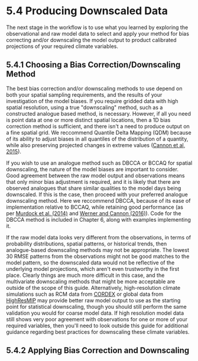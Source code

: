 # 5.4 Producing Downscaled Data

The next stage in the workflow is to use what you learned by exploring the observational and raw model data to select and apply your method for bias correcting and/or downscaling the model output to product calibrated projections of your required climate variables.

## 5.4.1 Choosing a Bias Correction/Downscaling Method

The best bias correction and/or downscaling methods to use depend on both your spatial sampling requirements, and the results of your investigation of the model biases. If you require gridded data with high spatial resolution, using a true "downscaling" method, such as a constructed analogue based method, is necessary. However, if all you need is point data at one or more distinct spatial locations, then a 1D bias correction method is sufficient, and there isn't a need to produce output on a fine spatial grid. We reccommend Quantile Delta Mapping (QDM) because of its ability to adjust biases in all quantiles of the distribution of a quantity, while also preserving projected changes in extreme values ([Cannon et al, 2015](https://doi.org/10.1175/JCLI-D-14-00754.1)).

If you wish to use an analogue method such as DBCCA or BCCAQ for spatial downscaling, the nature of the model biases are important to consider. Good agreement between the raw model output and observations means that only minor bias adjustment is required, and it is likely that there are observed analogues that share similar qualities to the model days being downscaled. If this is the case, then proceed with your preferred analogue downscaling method. Here we reccommend DBCCA, because of its ease of implementation relative to BCCAQ, while retaining good performance (as per [Murdock et al. (2014)](https://www.pacificclimate.org/sites/default/files/publications/PCIC_EC_downscaling_report_2014.pdf) and  [Werner and Cannon (2016)](https://doi.org/10.5194/hess-20-1483-2016)). Code for the DBCCA method is included in Chapter 6, along with examples implementing it.

If the raw model data looks very different from the observations, in terms of probability distributions, spatial patterns, or historical trends, then analogue-based downscaling methods may not be appropriate. The lowest 30 RMSE patterns from the observations might not be good matches to the model pattern, so the downscaled data would not be reflective of the underlying model projections, which aren't even trustworthy in the first place. Clearly things are much more difficult in this case, and the multivariate downscaling methods that might be more acceptable are outside of the scope of this guide. Alternatively, high-resolution climate simulations such as RCM data from [CORDEX](https://cordex.org/) or global data from [HighResMIP](https://highresmip.org/) may provide better raw model output to use as the starting point for statistical downscaling, though you should still perform the same validation you would for coarse model data. If high resolution model data still shows very poor agreement with observations for one or more of your required variables, then you'll need to look outside this guide for additional guidance regarding best practices for downscaling these climate variables.

## 5.4.2 Applying Bias Correction and Downscaling

